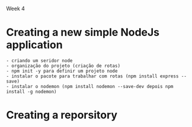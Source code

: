 Week 4

# Creating a new simple NodeJs application
    - criando um seridor node
    - organização do projeto (criação de rotas)
    - npm init -y para definir um projeto node
    - instalar o pacote para trabalhar com rotas (npm install express --save)
    - instalar o nodemon (npm install nodemon --save-dev depois npm install -g nodemon)

# Creating a reporsitory 
